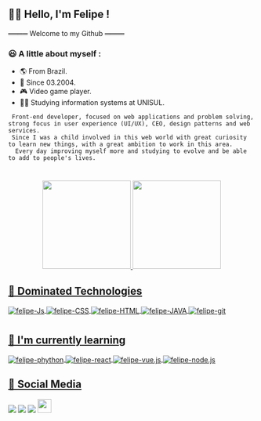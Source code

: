 
## 👨‍💻 Hello, I'm Felipe !

════ Welcome to my Github ════

###  😃 A little about myself :

- 🌎 From Brazil.
- 👶 Since 03.2004.
- 🎮 Video game player.
- 👨‍🎓 Studying information systems at UNISUL.
<div>
    
     Front-end developer, focused on web applications and problem solving, strong focus in user experience (UI/UX), CEO, design patterns and web services.
     Since I was a child involved in this web world with great curiosity to learn new things, with a great ambition to work in this area.
      Every day improving myself more and studying to evolve and be able to add to people's lives.
</div>




# 
<div align="center">
  <a href="https://github.com/felipesantos5">
  <img height="180em" src="https://github-readme-stats.vercel.app/api?username=felipesantos5&show_icons=true&theme=dracula&include_all_commits=true&count_private=true"/>
  <img height="180em" src="https://github-readme-stats.vercel.app/api/top-langs/?username=rafaballerini&layout=compact&langs_count=7&theme=dracula"/>
</div>

## 📌 Dominated Technologies

<div style="display: inline_block">

  <img align="center" alt="felipe-Js" src="https://img.shields.io/badge/JavaScript-F7DF1E?style=for-the-badge&logo=javascript&logoColor=black">
   <img align="center" alt="felipe-CSS" src="https://img.shields.io/badge/CSS3-1572B6?style=for-the-badge&logo=css3&logoColor=white">
  <img align="center" alt="felipe-HTML"  src="https://img.shields.io/badge/HTML5-E34F26?style=for-the-badge&logo=html5&logoColor=white">
  <img align="center" alt="felipe-JAVA"src="https://img.shields.io/badge/Java-ED8B00?style=for-the-badge&logo=java&logoColor=white">
  <img align="center" alt="felipe-git"src="https://img.shields.io/badge/-Git-red?style=for-the-badge&logo=git&logoColor=white">
  
</div>

  #
  
  ## 📕 I'm currently learning
 
   <img align="center" alt="felipe-phython" src="https://img.shields.io/badge/Python-14354C?style=for-the-badge&logo=python&logoColor=white">
   <img align="center" alt="felipe-react" src="https://img.shields.io/badge/React-20232A?style=for-the-badge&logo=react&logoColor=61DAFB">
  <img align="center" alt="felipe-vue.js"  src="https://img.shields.io/badge/Vue.js-35495E?style=for-the-badge&logo=vue.js&logoColor=4FC08D">
  <img align="center" alt="felipe-node.js" src="https://img.shields.io/badge/Node.js-43853D?style=for-the-badge&logo=node.js&logoColor=white">

  <br>

  ## 🤝 Social Media

<div> 
  <a href="https://www.instagram.com/marcelinofelipe_/?hl=pt-br" target="_blank"><img src="https://img.shields.io/badge/-Instagram-%23E4405F?style=for-the-badge&logo=instagram&logoColor=white" target="_blank"></a>
  <a href="https://www.linkedin.com/in/felipe-santos-235030227/" target="_blank"><img src="https://img.shields.io/badge/-LinkedIn-%230077B5?style=for-the-badge&logo=linkedin&logoColor=white" target="_blank"></a>
  <a href="https://twitter.com/felipicincoo" target="_blank"><img src="https://img.shields.io/badge/Twitter-1DA1F2?style=for-the-badge&logo=twitter&logoColor=white" target="_blank"></a>
  <a href="#" target="_blank"><img height="28" src="https://img.shields.io/badge/-Portfolio-blueviolet?style=for-the-badge" target="_blank"></a>
 
 <br>

</div>
